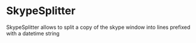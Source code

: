 # SkypeSplitter
SkypeSplitter allows to split a copy of the skype window into 
lines prefixed with a datetime string

